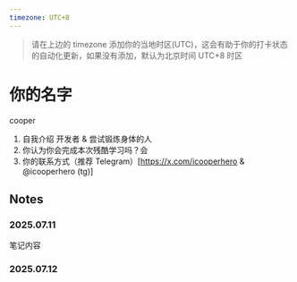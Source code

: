 ```yaml
---
timezone: UTC+8
---
```


> 请在上边的 timezone 添加你的当地时区(UTC)，这会有助于你的打卡状态的自动化更新，如果没有添加，默认为北京时间 UTC+8 时区


# 你的名字

cooper

1. 自我介绍 开发者 & 尝试锻炼身体的人
2. 你认为你会完成本次残酷学习吗？会
3. 你的联系方式（推荐 Telegram）[https://x.com/icooperhero & @icooperhero (tg)]

## Notes

<!-- Content_START -->

### 2025.07.11

笔记内容

### 2025.07.12

<!-- Content_END -->
